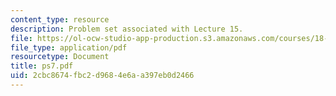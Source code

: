 ```yaml
---
content_type: resource
description: Problem set associated with Lecture 15.
file: https://ol-ocw-studio-app-production.s3.amazonaws.com/courses/18-725-algebraic-geometry-fall-2003/2cbc8674fbc2d9684e6aa397eb0d2466_ps7.pdf
file_type: application/pdf
resourcetype: Document
title: ps7.pdf
uid: 2cbc8674-fbc2-d968-4e6a-a397eb0d2466
---
```

